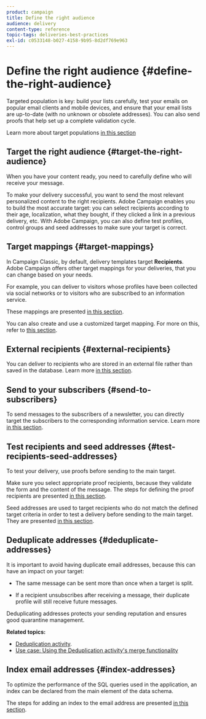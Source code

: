 ```yaml
---
product: campaign
title: Define the right audience
audience: delivery
content-type: reference
topic-tags: deliveries-best-practices
exl-id: c0533148-b027-4158-9b95-8d2df769e963
---
```

# Define the right audience {#define-the-right-audience}

Targeted population is key: build your lists carefully, test your emails on popular email clients and mobile devices, and ensure that your email lists are up-to-date (with no unknown or obsolete addresses). You can also send proofs that help set up a complete validation cycle.

Learn more about target populations [in this section](steps-defining-the-target-population.md)

## Target the right audience {#target-the-right-audience}

When you have your content ready, you need to carefully define who will receive your message.

To make your delivery successful, you want to send the most relevant personalized content to the right recipients. Adobe Campaign enables you to build the most accurate target: you can select recipients according to their age, localization, what they bought, if they clicked a link in a previous delivery, etc. With Adobe Campaign, you can also define test profiles, control groups and seed addresses to make sure your target is correct.

## Target mappings {#target-mappings}

In Campaign Classic, by default, delivery templates target **Recipients**. Adobe Campaign offers other target mappings for your deliveries, that you can change based on your needs.

For example, you can deliver to visitors whose profiles have been collected via social networks or to visitors who are subscribed to an information service.

These mappings are presented [in this section](selecting-a-target-mapping.md).

You can also create and use a customized target mapping. For more on this, refer to [this section](../../configuration/using/target-mapping.md).

## External recipients {#external-recipients}

You can deliver to recipients who are stored in an external file rather than saved in the database. Learn more [in this section](steps-defining-the-target-population.md#selecting-external-recipients).

## Send to your subscribers {#send-to-subscribers}

To send messages to the subscribers of a newsletter, you can directly target the subscribers to the corresponding information service. Learn more [in this section](managing-subscriptions.md#delivering-to-the-subscribers-of-a-service).


## Test recipients and seed addresses {#test-recipients-seed-addresses}

To test your delivery, use proofs before sending to the main target.

Make sure you select appropriate proof recipients, because they validate the form and the content of the message. The steps for defining the proof recipients are presented [in this section](steps-defining-the-target-population.md#selecting-the-proof-target).

Seed addresses are used to target recipients who do not match the defined target criteria in order to test a delivery before sending to the main target. They are presented [in this section](about-seed-addresses.md).

## Deduplicate addresses {#deduplicate-addresses}

It is important to avoid having duplicate email addresses, because this can have an impact on your target:

* The same message can be sent more than once when a target is split.

* If a recipient unsubscribes after receiving a message, their duplicate profile will still receive future messages.

Deduplicating addresses protects your sending reputation and ensures good quarantine management.

**Related topics:**

* [Deduplication activity](../../workflow/using/deduplication.md).
* [Use case: Using the Deduplication activity's merge functionality](../../workflow/using/deduplication-merge.md)

## Index email addresses {#index-addresses}

To optimize the performance of the SQL queries used in the application, an index can be declared from the main element of the data schema.

The steps for adding an index to the email address are presented [in this section](../../configuration/using/database-mapping.md#indexed-fields).
